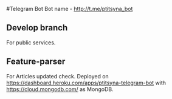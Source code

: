 #Telegram Bot
Bot name - http://t.me/ptitsyna_bot

## Develop branch 
For public services.

## Feature-parser 
For Articles updated check. Deployed on https://dashboard.heroku.com/apps/ptitsyna-telegram-bot with https://cloud.mongodb.com/ as MongoDB.


